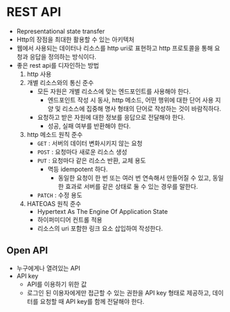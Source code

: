 # REST API

* Representational state transfer
* Http의 장점을 최대한 활용할 수 있는 아키텍처
* 웹에서 사용되는 데이터나 리소스를 http uri로 표현하고 http 프로토콜을 통해 요청과 응답을 정의하는 방식이다.
* 좋은 rest api를 디자인하는 방법
  1. http 사용
  2. 개별 리소스와의 통신 준수
     * 모든 자원은 개별 리소스에 맞는 엔드포인트를 사용해야 한다.
       * 엔드포인트 작성 시 동사, http 메소드, 어떤 행위에 대한 단어 사용 지양 및 리소스에 집중해 명사 형태의 단어로 작성하는 것이 바람직하다. 
     * 요청하고 받은 자원에 대한 정보를 응답으로 전달해야 한다.
       * 성공, 실패 여부를 반환해야 한다. 
  3. http 메소드 원칙 준수
     * `GET` : 서버의 데이터 변화시키지 않는 요청
     * `POST` : 요청마다 새로운 리소스 생성
     * `PUT` : 요청마다 같은 리소스 반환, 교체 용도
       * 멱등 idempotent 하다.
         * 동일한 요청이 한 번 또는 여러 번 연속해서 만들어질 수 있고, 동일한 효과로 서버를 같은 상태로 둘 수 있는 경우를 말한다. 
     * `PATCH` : 수정 용도
  4. HATEOAS 원칙 준수
     * Hypertext As The Engine Of Application State
     * 하이퍼미디어 컨트롤 적용
     * 리소스의 uri 포함한 링크 요소 삽입하여 작성한다. 

## Open API

* 누구에게나 열려있는 API
* API key
    * API를 이용하기 위한 값
    * 로그인 된 이용자에게만 접근할 수 있는 권한을 API key 형태로 제공하고, 데이터를 요청할 때 API key를 함께 전달해야 한다. 
